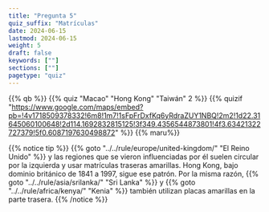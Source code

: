 ```yaml
---
title: "Pregunta 5"
quiz_suffix: "Matrículas"
date: 2024-06-15
lastmod: 2024-06-15
weight: 5
draft: false
keywords: [""]
sections: [""]
pagetype: "quiz"
---
```


{{% qb %}}
{{% quiz "Macao" "Hong Kong" "Taiwán" 2 %}}
{{% quizif "https://www.google.com/maps/embed?pb=!4v1718509378332!6m8!1m7!1sFpFrDxfKq6yRdraZUY1NBQ!2m2!1d22.31645060100648!2d114.1692832815125!3f349.4356544873801!4f3.63421322727379!5f0.6087197630498872" %}}
{{% maru%}}

<div class="googlemap-if ansarea transparent-area">
{{% notice tip %}}
{{% goto "../../rule/europe/united-kingdom/" "El Reino Unido" %}} y las regiones que se vieron influenciadas por él suelen circular por la izquierda y usar matrículas traseras amarillas. Hong Kong, bajo dominio británico de 1841 a 1997, sigue ese patrón. Por la misma razón, {{% goto "../../rule/asia/srilanka/" "Sri Lanka" %}} y {{% goto "../../rule/africa/kenya/" "Kenia" %}} también utilizan placas amarillas en la parte trasera.
{{% /notice %}}

</div>
